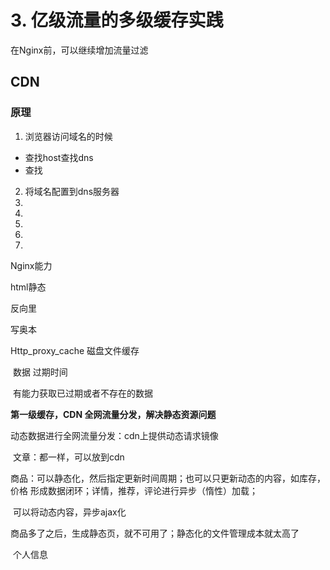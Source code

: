 # 3. 亿级流量的多级缓存实践

在Nginx前，可以继续增加流量过滤



## CDN

### 原理

1.   浏览器访问域名的时候
   - 查找host查找dns
   - 查找
2. 将域名配置到dns服务器
3.  
4.  
5.  
6.  
7.  





Nginx能力

html静态

反向里

写奥本





Http_proxy_cache 磁盘文件缓存

​	数据 过期时间

​	有能力获取已过期或者不存在的数据



**第一级缓存，CDN 全网流量分发，解决静态资源问题**

动态数据进行全网流量分发：cdn上提供动态请求镜像

​	文章：都一样，可以放到cdn

​	商品：可以静态化，然后指定更新时间周期；也可以只更新动态的内容，如库存，价格 形成数据闭环；详情，推荐，评论进行异步（惰性）加载；

​				可以将动态内容，异步ajax化

​				商品多了之后，生成静态页，就不可用了；静态化的文件管理成本就太高了

​	个人信息




